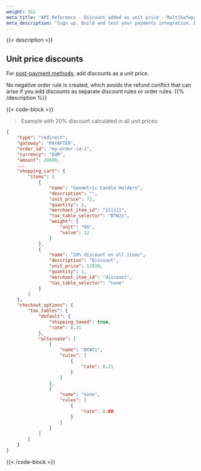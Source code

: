```yaml
---
weight: 352
meta_title: "API Reference - Discount added as unit price - MultiSafepay Docs"
meta_description: "Sign up. Build and test your payments integration. Explore our products and services. Use our API Reference, SDKs, and wrappers. Get support."
---
```

{{< description >}}
## Unit price discounts 
For [post-payment methods](/payments/methods/billing-suite/), add discounts as a unit price. 

No negative order rule is created, which avoids the refund conflict that can arise if you add discounts as separate discount rules or order rules.
{{% /description %}}

{{< code-block >}}
> Example with 20% discount calculated in all unit prices:

```json 
{
    "type": "redirect",
    "gateway": "PAYAFTER",
    "order_id": "my-order-id-1",
    "currency": "EUR",
    "amount": 20800,
    ...
    "shopping_cart": {
        "items": [
            {
                "name": "Geometric Candle Holders",
                "description": "",
                "unit_price": 72,
                "quantity": 2,
                "merchant_item_id": "111111",
                "tax_table_selector": "BTW21",
                "weight": {
                    "unit": "KG",
                    "value": 12
                }
            },
            {
                "name": "20% discount on all items",
                "description": "Discount",
                "unit_price": 13930,
                "quantity": 1,
                "merchant_item_id": "discount",
                "tax_table_selector": "none"
            }
        ]
    },
    "checkout_options": {
        "tax_tables": {
            "default": {
                "shipping_taxed": true,
                "rate": 0.21
            },
            "alternate": [
                {
                    "name": "BTW21",
                    "rules": [
                        {
                            "rate": 0.21
                        }
                    ]
                },
                {
                    "name": "none",
                    "rules": [
                        {
                            "rate": 0.00
                        }
                    ]
                }
            ]
        }
    }
}
```
{{< /code-block >}}